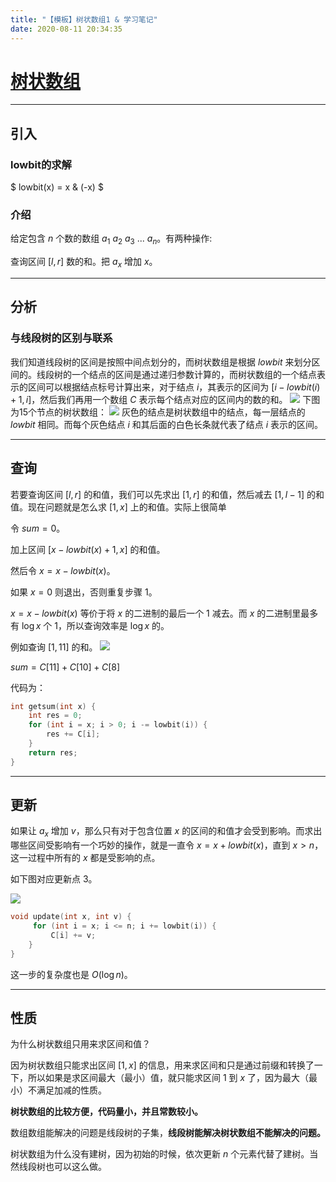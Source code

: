 ```yaml
---
title: "【模板】树状数组1 & 学习笔记"
date: 2020-08-11 20:34:35
---
```


# [树状数组](https://www.jisuanke.com/course/3054/219887)


------------

## 引入
### lowbit的求解
$ lowbit(x) = x \& (-x) $
### 介绍
给定包含 $n$ 个数的数组 $a_1$ $a_2$ $a_3$ $...$ $a_n$。有两种操作:

查询区间 $[l,r]$ 数的和。把 $a_x$ 增加 $x$。


------------

## 分析
### 与线段树的区别与联系
我们知道线段树的区间是按照中间点划分的，而树状数组是根据 $lowbit$ 来划分区间的。线段树的一个结点的区间是通过递归参数计算的，而树状数组的一个结点表示的区间可以根据结点标号计算出来，对于结点 $i$，其表示的区间为 $[i − lowbit(i) + 1, i]$，然后我们再用一个数组 $C$ 表示每个结点对应的区间内的数的和。
![](https://cdn.luogu.com.cn/upload/image_hosting/or8evqp9.png)
下图为15个节点的树状数组：
![](https://res.jisuanke.com/img/upload/20180503/a0d62ec5fe7ada70fb95cea10e943b6642ab1b41.png)
灰色的结点是树状数组中的结点，每一层结点的 $lowbit$ 相同。而每个灰色结点 $i$ 和其后面的白色长条就代表了结点 $i$ 表示的区间。


------------

## 查询
若要查询区间 $[l,r]$ 的和值，我们可以先求出 $[1,r]$ 的和值，然后减去 $[1, l − 1]$ 的和值。现在问题就是怎么求 $[1,x]$ 上的和值。实际上很简单

令 $sum=0$。

加上区间 $[x−lowbit(x)+1,x]$ 的和值。

然后令 $x=x−lowbit(x)$。

如果 $x=0$ 则退出，否则重复步骤 $1$。

$x=x−lowbit(x)$ 等价于将 $x$ 的二进制的最后一个 $1$ 减去。而 $x$ 的二进制里最多有 $\log x$ 个 $1$，所以查询效率是 $\log x$ 的。

例如查询 $[1, 11]$ 的和。
![](https://res.jisuanke.com/img/upload/20180503/f5ade4ca843510e8fc9f981500b376fc1ce550ef.png)

$sum = C[11] + C[10] + C[8]$

代码为：
```cpp
int getsum(int x) {
    int res = 0;
    for (int i = x; i > 0; i -= lowbit(i)) {
        res += C[i];
    }
    return res;
}
```


------------

## 更新
如果让 $a_x$ 增加 $v$，那么只有对于包含位置 $x$ 的区间的和值才会受到影响。而求出哪些区间受影响有一个巧妙的操作，就是一直令 $x=x+lowbit(x)$，直到 $x>n$，这一过程中所有的 $x$ 都是受影响的点。

如下图对应更新点 $3$。

![](https://res.jisuanke.com/img/upload/20180503/db1dcf2ff84726de93498535d268bac30632da8e.png)

```cpp
void update(int x, int v) {
     for (int i = x; i <= n; i += lowbit(i)) {
         C[i] += v;
    }
}
```

这一步的复杂度也是 $O(\log n)$。


------------
## 性质
为什么树状数组只用来求区间和值？

因为树状数组只能求出区间 $[1,x]$ 的信息，用来求区间和只是通过前缀和转换了一下，所以如果是求区间最大（最小）值，就只能求区间 $1$ 到 $x$ 了，因为最大（最小）不满足加减的性质。

**树状数组的比较方便，代码量小，并且常数较小。**

数组数组能解决的问题是线段树的子集，**线段树能解决树状数组不能解决的问题。**

树状数组为什么没有建树，因为初始的时候，依次更新 $n$ 个元素代替了建树。当然线段树也可以这么做。
